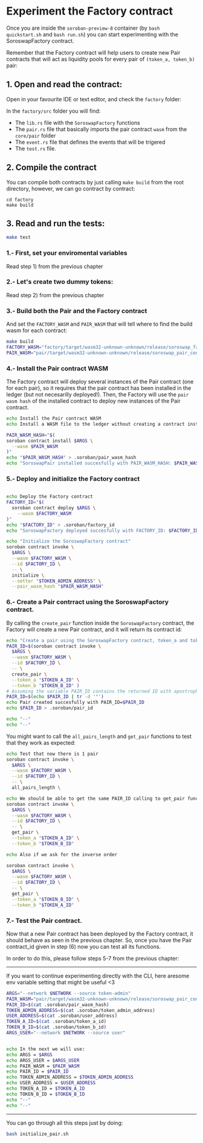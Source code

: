 # Experiment the Factory contract
Once you are inside the `soroban-preview-8` container (by `bash quickstart.sh` and `bash run.sh`) you can start experimenting with the SoroswapFactory contract.

Remember that the Factory contract will help users to create new Pair contracts that will act as liquidity pools for every pair of `(token_a, token_b)` pair:

## 1. Open and read the contract:
Open in your favourite IDE or text editor, and check the `factory` folder:

In the `factory/src` folder you will find:
- The `lib.rs` file with the `SoroswapFactory` functions
- The `pair.rs` file that basically imports the pair contract `wasm` from the `core/pair` folder
- The `event.rs` file that defines the events that will be trigered
- The `test.rs` file.

## 2. Compile the contract
You can compile both contracts by just calling `make build` from the root directory, however, we can go contract by contract:
```
cd factory
make build
```

## 3. Read and run the tests:
```bash
make test
```


### 1.- First, set your enviromental variables
Read step 1) from the previous chapter

### 2.- Let's create two dummy tokens:
Read step 2) from the previous chapter

### 3.- Build both the Pair and the Factory contract
And set the `FACTORY_WASM` and `PAIR_WASM` that will tell where to find the build wasm for each contract:

```bash
make build
FACTORY_WASM="factory/target/wasm32-unknown-unknown/release/soroswap_factory_contract.wasm"
PAIR_WASM="pair/target/wasm32-unknown-unknown/release/soroswap_pair_contract.wasm"
```

### 4.- Install the Pair contract WASM
The Factory contract will deploy several instances of the Pair contract (one for each pair), so it requires that the pair contract has been installed in the ledger (but not necesarilly deployed!). Then, the Factory will use the `pair wasm hash` of the installed contract to deploy new instances of the Pair contract.

```bash
echo Install the Pair contract WASM
echo Install a WASM file to the ledger without creating a contract instance

PAIR_WASM_HASH="$(
soroban contract install $ARGS \
  --wasm $PAIR_WASM
)"
echo "$PAIR_WASM_HASH" > .soroban/pair_wasm_hash
echo "SoroswapPair installed succesfully with PAIR_WASM_HASH: $PAIR_WASM_HASH"

```

### 5.- Deploy and initialize the Factory contract
```bash

echo Deploy the Factory contract
FACTORY_ID="$(
  soroban contract deploy $ARGS \
    --wasm $FACTORY_WASM
)"
echo "$FACTORY_ID" > .soroban/factory_id
echo "SoroswapFactory deployed succesfully with FACTORY_ID: $FACTORY_ID"

echo "Initialize the SoroswapFactory contract"
soroban contract invoke \
  $ARGS \
  --wasm $FACTORY_WASM \
  --id $FACTORY_ID \
  -- \
  initialize \
  --setter "$TOKEN_ADMIN_ADDRESS" \
  --pair_wasm_hash "$PAIR_WASM_HASH" 
```

### 6.- Create a Pair contrract using the SoroswapFactory contract.
By calling the `create_pair` function inside the `SoroswapFactory` contract, the Factory will create a new Pair contract, and it will return its contract id:

```bash
echo "Create a pair using the SoroswapFactory contract, token_a and token_b"
PAIR_ID=$(soroban contract invoke \
  $ARGS \
  --wasm $FACTORY_WASM \
  --id $FACTORY_ID \
  -- \
  create_pair \
  --token_a "$TOKEN_A_ID" \
  --token_b "$TOKEN_B_ID" )
# Assuming the variable PAIR_ID contains the returned ID with apostrophes
PAIR_ID=$(echo $PAIR_ID | tr -d '"')
echo Pair created succesfully with PAIR_ID=$PAIR_ID
echo $PAIR_ID > .soroban/pair_id

echo "--"
echo "--"
```

You might want to call the `all_pairs_length` and `get_pair` functions to test that they work as expected:

```bash
echo Test that now there is 1 pair
soroban contract invoke \
  $ARGS \
  --wasm $FACTORY_WASM \
  --id $FACTORY_ID \
  -- \
  all_pairs_length \

echo We should be able to get the same PAIR_ID calling to get_pair function:
soroban contract invoke \
  $ARGS \
  --wasm $FACTORY_WASM \
  --id $FACTORY_ID \
  -- \
  get_pair \
  --token_a "$TOKEN_A_ID" \
  --token_b "$TOKEN_B_ID" 

echo Also if we ask for the inverse order

soroban contract invoke \
  $ARGS \
  --wasm $FACTORY_WASM \
  --id $FACTORY_ID \
  -- \
  get_pair \
  --token_a "$TOKEN_B_ID" \
  --token_b "$TOKEN_A_ID" 


```

### 7.-  Test the Pair contract.
Now that a new Pair contract has been deployed by the Factory contract, it should behave as seen in the previous chapter. So, once you have the Pair contract_id given in step (6) now you can test all its functions.

In order to do this, please follow steps 5-7 from the previous chapter:

___

If you want to continue experimenting directly with the CLI, here aresome env variable setting that might be useful <3

```bash
ARGS="--network $NETWORK --source token-admin"
PAIR_WASM="pair/target/wasm32-unknown-unknown/release/soroswap_pair_contract.wasm"
PAIR_ID=$(cat .soroban/pair_wasm_hash)
TOKEN_ADMIN_ADDRESS=$(cat .soroban/token_admin_address)
USER_ADDRESS=$(cat .soroban/user_address)
TOKEN_A_ID=$(cat .soroban/token_a_id)
TOKEN_B_ID=$(cat .soroban/token_b_id)
ARGS_USER="--network $NETWORK --source user"


echo In the next we will use:
echo ARGS = $ARGS
echo ARGS_USER = $ARGS_USER
echo PAIR_WASM = $PAIR_WASM
echo PAIR_ID = $PAIR_ID
echo TOKEN_ADMIN_ADDRESS = $TOKEN_ADMIN_ADDRESS
echo USER_ADDRESS = $USER_ADDRESS
echo TOKEN_A_ID = $TOKEN_A_ID
echo TOKEN_B_ID = $TOKEN_B_ID
echo "--"
echo "--"
```
___

You can go through all this steps just by doing:
```bash
bash initialize_pair.sh
```
